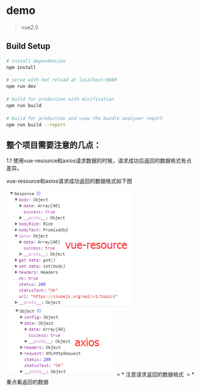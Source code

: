 # demo

> vue2.0

## Build Setup

``` bash
# install dependencies
npm install

# serve with hot reload at localhost:8080
npm run dev

# build for production with minification
npm run build

# build for production and view the bundle analyzer report
npm run build --report
```

## 整个项目需要注意的几点：
1.1  使用vue-resource和axios请求数据的时候，请求成功后返回的数据格式有点差异。

vue-resource和axios请求成功返回的数据格式如下图
  
 ![img1](https://github.com/Tang-Ni/My_Vue_Test/raw/master/screenshots/vue-resource.png)
 ![img2](https://github.com/Tang-Ni/My_Vue_Test/blob/master/screenshots/axios.png)
  > * 注意请求返回的数据格式
  > * 重点看返回的数据
